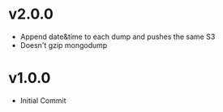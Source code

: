 # v2.0.0
* Append date&time to each dump and pushes the same S3
* Doesn't gzip mongodump

# v1.0.0
* Initial Commit
